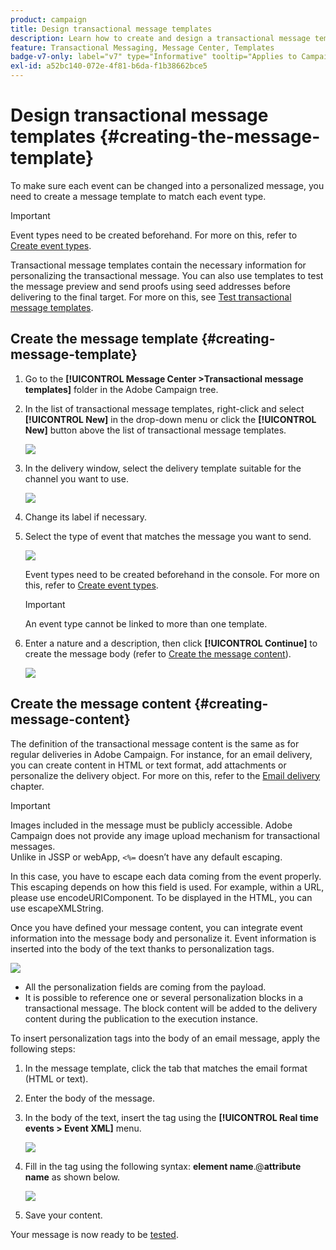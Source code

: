```yaml
---
product: campaign
title: Design transactional message templates
description: Learn how to create and design a transactional message template in Adobe Campaign Classic
feature: Transactional Messaging, Message Center, Templates
badge-v7-only: label="v7" type="Informative" tooltip="Applies to Campaign Classic v7 only"
exl-id: a52bc140-072e-4f81-b6da-f1b38662bce5
---
```

# Design transactional message templates {#creating-the-message-template}



To make sure each event can be changed into a personalized message, you need to create a message template to match each event type.

>[!IMPORTANT]
>
>Event types need to be created beforehand. For more on this, refer to [Create event types](../../message-center/using/creating-event-types.md).

Transactional message templates contain the necessary information for personalizing the transactional message. You can also use templates to test the message preview and send proofs using seed addresses before delivering to the final target. For more on this, see [Test transactional message templates](../../message-center/using/testing-message-templates.md).

## Create the message template {#creating-message-template}

1. Go to the **[!UICONTROL Message Center >Transactional message templates]** folder in the Adobe Campaign tree.

1. In the list of transactional message templates, right-click and select **[!UICONTROL New]** in the drop-down menu or click the **[!UICONTROL New]** button above the list of transactional message templates. 

   ![](assets/messagecenter_create_model_001.png)

1. In the delivery window, select the delivery template suitable for the channel you want to use.

   ![](assets/messagecenter_create_model_002.png)

1. Change its label if necessary.

1. Select the type of event that matches the message you want to send.

   ![](assets/messagecenter_create_model_003.png)

   Event types need to be created beforehand in the console. For more on this, refer to [Create event types](../../message-center/using/creating-event-types.md).

   >[!IMPORTANT]
   >
   >An event type cannot be linked to more than one template.

1. Enter a nature and a description, then click **[!UICONTROL Continue]** to create the message body (refer to [Create the message content](#creating-message-content)).

   ![](assets/messagecenter_create_model_004.png)

## Create the message content {#creating-message-content}

The definition of the transactional message content is the same as for regular deliveries in Adobe Campaign. For instance, for an email delivery, you can create content in HTML or text format, add attachments or personalize the delivery object. For more on this, refer to the [Email delivery](../../delivery/using/about-email-channel.md) chapter.

>[!IMPORTANT]
>
>Images included in the message must be publicly accessible. Adobe Campaign does not provide any image upload mechanism for transactional messages.  
>Unlike in JSSP or webApp, `<%=` doesn’t have any default escaping.
>
>In this case, you have to escape each data coming from the event properly. This escaping depends on how this field is used. For example, within a URL, please use encodeURIComponent. To be displayed in the HTML, you can use escapeXMLString.

Once you have defined your message content, you can integrate event information into the message body and personalize it. Event information is inserted into the body of the text thanks to personalization tags.

![](assets/messagecenter_create_content_001.png)

* All the personalization fields are coming from the payload.
* It is possible to reference one or several personalization blocks in a transactional message. The block content will be added to the delivery content during the publication to the execution instance.

To insert personalization tags into the body of an email message, apply the following steps:

1. In the message template, click the tab that matches the email format (HTML or text).

1. Enter the body of the message.

1. In the body of the text, insert the tag using the **[!UICONTROL Real time events > Event XML]** menu.

   ![](assets/messagecenter_create_custo_002.png)

1. Fill in the tag using the following syntax: **element name**.@**attribute name** as shown below.

   ![](assets/messagecenter_create_custo_003.png)

1. Save your content.

Your message is now ready to be [tested](../../message-center/using/testing-message-templates.md).
